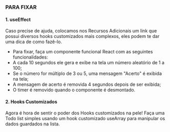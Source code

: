 ### PARA FIXAR

#### 1. **useEffect**

Caso precise de ajuda, colocamos nos Recursos Adicionais um link que possui diversos hooks customizados mais complexos, eles podem te dar uma dica de como fazê-lo.

* Para fixar, faça um componente funcional React com as seguintes funcionalidades:
* A cada 10 segundos ele gera e exibe na tela um número aleatório de 1 a 100;
* Se o número for múltiplo de 3 ou 5, uma mensagem "Acerto" é exibida na tela;
* A mensagem de acerto é removida 4 segundos depois de ser exibida;
* O timer é removido quando o componente é desmontado.

#### 2. **Hooks Customizados**

Agora é hora de sentir o poder dos Hooks customizados na pele! Faça uma Todo list simples usando um hook customizado useArray para manipular os dados guardados na lista.
